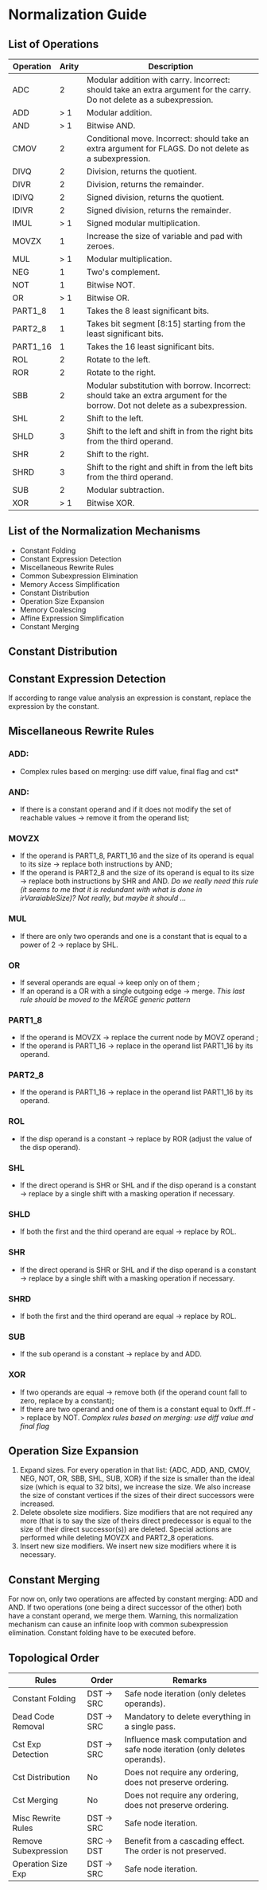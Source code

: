 # Normalization Guide

## List of Operations

| Operation | Arity | Description |
| --------- | ----- | ----------- |
| ADC | 2 | Modular addition with carry. Incorrect: should take an extra argument for the carry. Do not delete as a subexpression. |
| ADD | > 1 | Modular addition. |
| AND | > 1 | Bitwise AND. |
| CMOV | 2 | Conditional move. Incorrect: should take an extra argument for FLAGS. Do not delete as a subexpression. |
| DIVQ | 2 | Division, returns the quotient. |
| DIVR | 2 | Division, returns the remainder. |
| IDIVQ | 2 | Signed division, returns the quotient. |
| IDIVR | 2 | Signed division, returns the remainder. |
| IMUL | > 1 | Signed modular multiplication. |
| MOVZX | 1 | Increase the size of variable and pad with zeroes.|
| MUL | > 1 | Modular multiplication. |
| NEG | 1 | Two's complement.|
| NOT | 1 | Bitwise NOT. |
| OR | > 1 | Bitwise OR. |
| PART1_8 | 1 | Takes the 8 least significant bits. |
| PART2_8 | 1 | Takes bit segment [8:15] starting from the least significant bits. |
| PART1_16 | 1 | Takes the 16 least significant bits. |
| ROL | 2 | Rotate to the left. |
| ROR | 2 | Rotate to the right. |
| SBB | 2 | Modular substitution with borrow. Incorrect: should take an extra argument for the borrow. Dot not delete as a subexpression. |
| SHL | 2 | Shift to the left. |
| SHLD | 3 | Shift to the left and shift in from the right bits from the third operand. |
| SHR | 2 | Shift to the right. |
| SHRD | 3 | Shift to the right and shift in from the left bits from the third operand. |
| SUB | 2 | Modular subtraction. |
| XOR | > 1 | Bitwise XOR. |

## List of the Normalization Mechanisms

* Constant Folding
* Constant Expression Detection
* Miscellaneous Rewrite Rules
* Common Subexpression Elimination
* Memory Access Simplification
* Constant Distribution
* Operation Size Expansion
* Memory Coalescing
* Affine Expression Simplification
* Constant Merging

## Constant Distribution

## Constant Expression Detection

If according to range value analysis an expression is constant, replace the expression by the constant.

## Miscellaneous Rewrite Rules

### ADD:
* Complex rules based on merging: use diff value, final flag and cst*

### AND:
* If there is a constant operand and if it does not modify the set of reachable values -> remove it from the operand list;

### MOVZX
* If the operand is PART1_8, PART1_16 and the size of its operand is equal to its size -> replace both instructions by AND;
* If the operand is PART2_8 and the size of its operand is equal to its size -> replace both instructions by SHR and AND.
*Do we really need this rule (it seems to me that it is redundant with what is done in irVaraiableSize)? Not really, but maybe it should ...*

### MUL
* If there are only two operands and one is a constant that is equal to a power of 2 -> replace by SHL.

### OR
* If several operands are equal -> keep only on of them ;
* If an operand is a OR with a single outgoing edge -> merge.
*This last rule should be moved to the MERGE generic pattern*

### PART1_8
* If the operand is MOVZX -> replace the current node by MOVZ operand ;
* If the operand is PART1_16 -> replace in the operand list PART1_16 by its operand.

### PART2_8
* If the operand is PART1_16 -> replace in the operand list PART1_16 by its operand.

### ROL
* If the disp operand is a constant -> replace by ROR (adjust the value of the disp operand).

### SHL
* If the direct operand is SHR or SHL and if the disp operand is a constant -> replace by a single shift with a masking operation if necessary.

### SHLD
* If both the first and the third operand are equal -> replace by ROL.

### SHR
* If the direct operand is SHR or SHL and if the disp operand is a constant -> replace by a single shift with a masking operation if necessary.

### SHRD
* If both the first and the third operand are equal -> replace by ROL.

### SUB
* If the sub operand is a constant -> replace by and ADD.

### XOR
* If two operands are equal -> remove both (if the operand count fall to zero, replace by a constant);
* If there are two operand and one of them is a constant equal to 0xff..ff -> replace by NOT.
*Complex rules based on merging: use diff value and final flag*

## Operation Size Expansion

1. Expand sizes. For every operation in that list: {ADC, ADD, AND, CMOV, NEG, NOT, OR, SBB, SHL, SUB, XOR} if the size is smaller than the ideal size (which is equal to 32 bits), we increase the size. We also increase the size of constant vertices if the sizes of their direct successors were increased.
2. Delete obsolete size modifiers. Size modifiers that are not required any more (that is to say the size of theirs direct predecessor is equal to the size of their direct successor(s)) are deleted. Special actions are performed while deleting MOVZX and PART2_8 operations.
3. Insert new size modifiers. We insert new size modifiers where it is necessary.

## Constant Merging

For now on, only two operations are affected  by constant merging: ADD and AND. If two operations (one being a direct successor of the other) both have a constant operand, we merge them. Warning, this normalization mechanism can cause an infinite loop with common subexpression elimination. Constant folding have to be executed before.


## Topological Order

| Rules | Order | Remarks |
| ----- | ----- | ------- |
| Constant Folding | DST -> SRC | Safe node iteration (only deletes operands). |
| Dead Code Removal | DST -> SRC | Mandatory to delete everything in a single pass. |
| Cst Exp Detection | DST -> SRC | Influence mask computation and safe node iteration (only deletes operands). |
| Cst Distribution | No |Does not require any ordering, does not preserve ordering. |
| Cst Merging | No | Does not require any ordering, does not preserve ordering. |
| Misc Rewrite Rules | DST -> SRC | Safe node iteration. |
| Remove Subexpression | SRC -> DST | Benefit from a cascading effect. The order is not preserved. |
| Operation Size Exp | DST -> SRC | Safe node iteration. |
